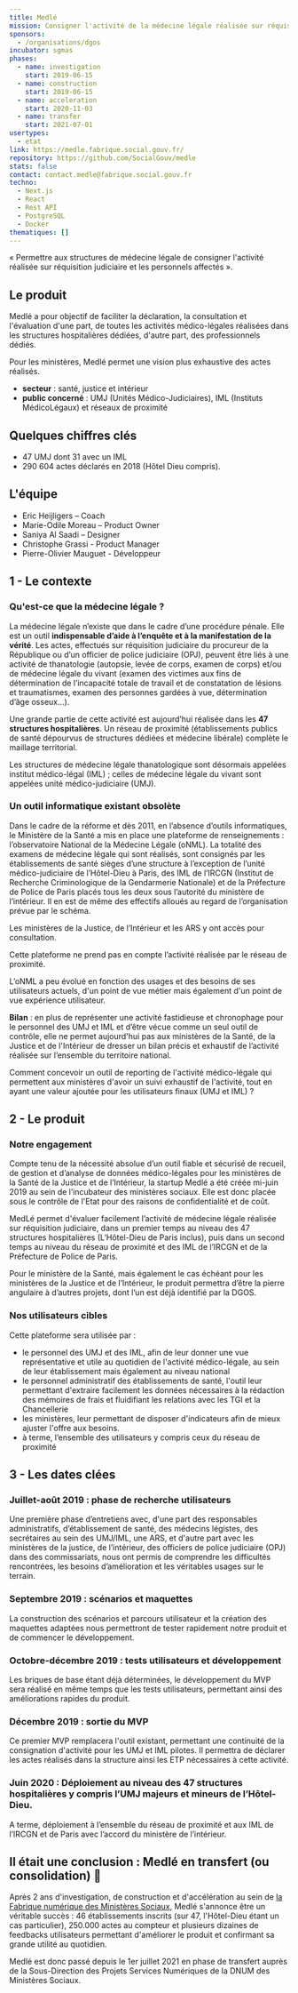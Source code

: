 ```yaml
---
title: Medlé
mission: Consigner l'activité de la médecine légale réalisée sur réquisition judiciaire
sponsors:
  - /organisations/dgos
incubator: sgmas
phases:
  - name: investigation
    start: 2019-06-15
  - name: construction
    start: 2019-06-15
  - name: acceleration
    start: 2020-11-03
  - name: transfer
    start: 2021-07-01
usertypes:
  - etat
link: https://medle.fabrique.social.gouv.fr/
repository: https://github.com/SocialGouv/medle
stats: false
contact: contact.medle@fabrique.social.gouv.fr
techno:
  - Next.js
  - React
  - Rest API
  - PostgreSQL
  - Docker
thematiques: []
---
```

« Permettre aux structures de médecine légale de consigner l'activité réalisée sur réquisition judiciaire et les personnels affectés ».

## Le produit

Medlé a pour objectif de faciliter la déclaration, la consultation et l'évaluation d'une part, de toutes les activités médico-légales réalisées dans les structures hospitalières dédiées, d'autre part, des professionnels dédiés.

Pour les ministères, Medlé permet une vision plus exhaustive des actes réalisés.

- **secteur** : santé, justice et intérieur
- **public concerné** : UMJ (Unités Médico-Judiciaires), IML (Instituts MédicoLégaux) et réseaux de proximité

## Quelques chiffres clés

- 47 UMJ dont 31 avec un IML
- 290 604 actes déclarés en 2018 (Hôtel Dieu compris).

## L'équipe

- Eric Heijligers – Coach
- Marie-Odile Moreau – Product Owner
- Saniya Al Saadi – Designer
- Christophe Grassi - Product Manager
- Pierre-Olivier Mauguet - Développeur

## 1 - Le contexte

### Qu'est-ce que la médecine légale ?

La médecine légale nʼexiste que dans le cadre dʼune procédure pénale. Elle est un outil **indispensable dʼaide à lʼenquête et à la manifestation de la vérité**. Les actes, effectués sur réquisition judiciaire du procureur de la République ou dʼun officier de police judiciaire (OPJ), peuvent être liés à une activité de thanatologie (autopsie, levée de corps, examen de corps) et/ou de médecine légale du vivant (examen des victimes aux fins de détermination de lʼincapacité totale de travail et de constatation de lésions et traumatismes, examen des personnes gardées à vue, détermination dʼâge osseux…).

Une grande partie de cette activité est aujourdʼhui réalisée dans les **47 structures hospitalières**. Un réseau de proximité (établissements publics de santé dépourvus de structures dédiées et médecine libérale) complète le maillage territorial.

Les structures de médecine légale thanatologique sont désormais appelées institut médico-légal (IML) ; celles de médecine légale du vivant sont appelées unité médico-judiciaire (UMJ). 

### Un outil informatique existant obsolète

Dans le cadre de la réforme et dès 2011, en lʼabsence dʼoutils informatiques, le Ministère de la Santé a mis en place une plateforme de renseignements : lʼobservatoire National de la Médecine Légale (oNML). La totalité des examens de médecine légale qui sont réalisés, sont consignés par les établissements de santé sièges dʼune structure à lʼexception de lʼunité médico-judiciaire de lʼHôtel-Dieu à Paris, des IML de lʼIRCGN (Institut de Recherche Criminologique de la Gendarmerie Nationale) et de la Préfecture de Police de Paris placés tous les deux sous lʼautorité du ministère de lʼintérieur. Il en est de même des effectifs alloués au regard de lʼorganisation prévue par le schéma.

Les ministères de la Justice, de lʼIntérieur et les ARS y ont accès pour consultation.

Cette plateforme ne prend pas en compte lʼactivité réalisée par le réseau de proximité.

LʼoNML a peu évolué en fonction des usages et des besoins de ses utilisateurs actuels, d'un point de vue métier mais également d'un point de vue expérience utilisateur.

**Bilan** : en plus de représenter une activité fastidieuse et chronophage pour le personnel des UMJ et IML et dʼêtre vécue comme un seul outil de contrôle, elle ne permet aujourd'hui pas aux ministères de la Santé, de la Justice et de l'Intérieur de dresser un bilan précis et exhaustif de lʼactivité réalisée sur lʼensemble du territoire national.

Comment concevoir un outil de reporting de l'activité médico-légale qui permettent aux ministères d'avoir un suivi exhaustif de l'activité, tout en ayant une valeur ajoutée pour les utilisateurs finaux (UMJ et IML) ?

## 2 - Le produit

### Notre engagement

Compte tenu de la nécessité absolue dʼun outil fiable et sécurisé de recueil, de gestion et dʼanalyse de données médico-légales pour les ministères de la Santé de la Justice et de lʼIntérieur, la startup Medlé a été créée mi-juin 2019 au sein de lʼincubateur des ministères sociaux. Elle est donc placée sous le contrôle de l'Etat pour des raisons de confidentialité et de coût.

MedLé permet d'évaluer facilement lʼactivité de médecine légale réalisée sur réquisition judiciaire, dans un premier temps au niveau des 47 structures hospitalières (LʼHôtel-Dieu de Paris inclus), puis dans un second temps au niveau du réseau de proximité et des IML de lʼIRCGN et de la Préfecture de Police de Paris.

Pour le ministère de la Santé, mais également le cas échéant pour les ministères de la Justice et de lʼIntérieur, le produit permettra dʼêtre la pierre angulaire à dʼautres projets, dont lʼun est déjà identifié par la DGOS.

### Nos utilisateurs cibles

Cette plateforme sera utilisée par :

- le personnel des UMJ et des IML, afin de leur donner une vue représentative et utile au quotidien de l'activité médico-légale, au sein de leur établissement mais également au niveau national
- le personnel administratif des établissements de santé, l'outil leur permettant d'extraire facilement les données nécessaires à la rédaction des mémoires de frais et fluidifiant les relations avec les TGI et la Chancellerie
- les ministères, leur permettant de disposer d'indicateurs afin de mieux ajuster l'offre aux besoins.
- à terme, lʼensemble des utilisateurs y compris ceux du réseau de proximité

## 3 - Les dates clées

### Juillet-août 2019 : phase de recherche utilisateurs

Une première phase dʼentretiens avec, d'une part des responsables administratifs, dʼétablissement de santé, des médecins légistes, des secrétaires au sein des UMJ/IML, une ARS, et d'autre part avec les ministères de la justice, de lʼintérieur, des officiers de police judiciaire (OPJ) dans des commissariats, nous ont permis de comprendre les difficultés rencontrées, les besoins dʼamélioration et les véritables usages sur le terrain.

### Septembre 2019 : scénarios et maquettes

La construction des scénarios et parcours utilisateur et la création des maquettes adaptées nous permettront de tester rapidement notre produit et de commencer le développement.

### Octobre-décembre 2019 : tests utilisateurs et développement

Les briques de base étant déjà déterminées, le développement du MVP sera réalisé en même temps que les tests utilisateurs, permettant ainsi des améliorations rapides du produit.

### Décembre 2019 : sortie du MVP

Ce premier MVP remplacera l'outil existant, permettant une continuité de la consignation d'activité pour les UMJ et IML pilotes. Il permettra de déclarer les actes réalisés dans la structure ainsi les ETP nécessaires à cette activité.

### Juin 2020 : Déploiement au niveau des 47 structures hospitalières y compris lʼUMJ majeurs et mineurs de lʼHôtel-Dieu.

A terme, déploiement à lʼensemble du réseau de proximité et aux IML de lʼIRCGN et de Paris avec lʼaccord du ministère de lʼintérieur.

## Il était une conclusion : Medlé en transfert (ou consolidation) 🚀

Après 2 ans d'investigation, de construction et d'accélération au sein de [la Fabrique numérique des Ministères Sociaux](https://www.fabrique.social.gouv.fr/), Medlé s'annonce être un véritable succès : 46 établissements inscrits (sur 47, l'Hôtel-Dieu étant un cas particulier), 250.000 actes au compteur et plusieurs dizaines de feedbacks utilisateurs permettant d'améliorer le produit et confirmant sa grande utilité au quotidien.

Medlé est donc passé depuis le 1er juillet 2021 en phase de transfert auprès de la Sous-Direction des Projets Services Numériques de la DNUM des Ministères Sociaux.


